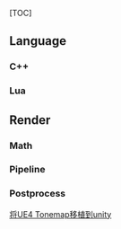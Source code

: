 [TOC]

## Language
### C++

### Lua

## Render
### Math
### Pipeline
### Postprocess
[将UE4 Tonemap移植到unity](document/postprocess/UE4_tonemap_to_unity.md)